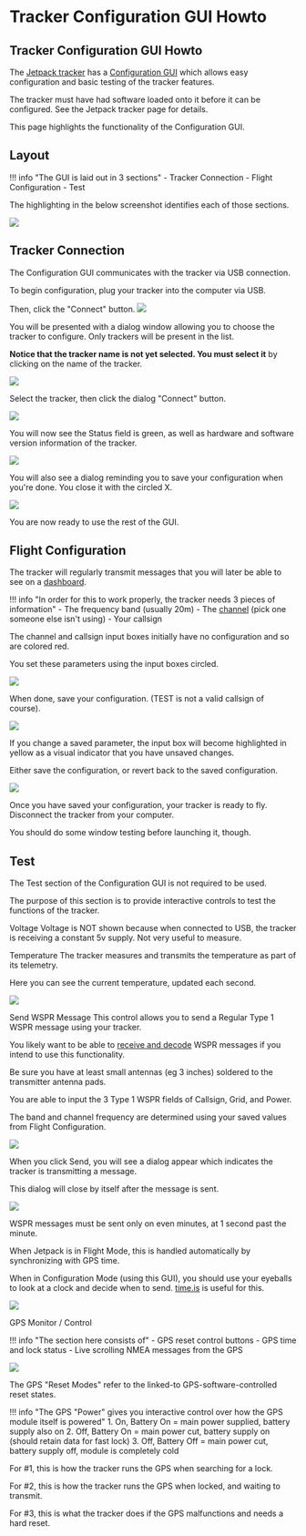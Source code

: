 # Tracker Configuration GUI Howto

## Tracker Configuration GUI Howto

The [Jetpack tracker](/tracker) has a [Configuration GUI](/trackergui) which allows easy configuration and basic testing of the tracker features.

The tracker must have had software loaded onto it before it can be configured.  See the Jetpack tracker page for details.

This page highlights the functionality of the Configuration GUI.
            

## Layout

!!! info "The GUI is laid out in 3 sections"
    - Tracker Connection
    - Flight Configuration
    - Test

The highlighting in the below screenshot identifies each of those sections.

![](gui_layout.png)
            

## Tracker Connection

The Configuration GUI communicates with the tracker via USB connection.

To begin configuration, plug your tracker into the computer via USB.

Then, click the "Connect" button.
![](connection_1.png)

You will be presented with a dialog window allowing you to choose the tracker to configure.  Only trackers will be present in the list.

**Notice that the tracker name is not yet selected.  You must select it** by clicking on the name of the tracker.

![](connection_2_pre.png)

Select the tracker, then click the dialog "Connect" button.

![](connection_2.png)

You will now see the Status field is green, as well as hardware and software version information of the tracker.

![](connection_3.png)

You will also see a dialog reminding you to save your configuration when you're done.  You close it with the circled X.

![](connection_4.png)

You are now ready to use the rest of the GUI.
            

## Flight Configuration

The tracker will regularly transmit messages that you will later be able to see on a [dashboard](/search/spots/dashboard/?band=20m&channel=269&callsign=KD2KDD&limit=2000&dtGte=2023-05-08&dtLte=2023-06-01).

!!! info "In order for this to work properly, the tracker needs 3 pieces of information"
    - The frequency band (usually 20m)
    - The [channel](/faq/channels) (pick one someone else isn't using)
    - Your callsign

The channel and callsign input boxes initially have no configuration and so are colored red.

You set these parameters using the input boxes circled.

![](config_1.png)

When done, save your configuration.  (TEST is not a valid callsign of course).

![](config_2.png)

If you change a saved parameter, the input box will become highlighted in yellow as a visual indicator that you have unsaved changes.

Either save the configuration, or revert back to the saved configuration.

![](config_3.png)

Once you have saved your configuration, your tracker is ready to fly.  Disconnect the tracker from your computer.

You should do some window testing before launching it, though.
            

## Test

The Test section of the Configuration GUI is not required to be used.

The purpose of this section is to provide interactive controls to test the functions of the tracker.

Voltage
Voltage is NOT shown because when connected to USB, the tracker is receiving a constant 5v supply.  Not very useful to measure.

Temperature
The tracker measures and transmits the temperature as part of its telemetry.

Here you can see the current temperature, updated each second.

![](temp_1.png)

Send WSPR Message
This control allows you to send a Regular Type 1 WSPR message using your tracker.

You likely want to be able to [receive and decode](/faq/receiving/) WSPR messages if you intend to use this functionality.

Be sure you have at least small antennas (eg 3 inches) soldered to the transmitter antenna pads.

You are able to input the 3 Type 1 WSPR fields of Callsign, Grid, and Power.

The band and channel frequency are determined using your saved values from Flight Configuration.

![](send_1.png)

When you click Send, you will see a dialog appear which indicates the tracker is transmitting a message.

This dialog will close by itself after the message is sent.

![](send_2.png)

WSPR messages must be sent only on even minutes, at 1 second past the minute.

When Jetpack is in Flight Mode, this is handled automatically by synchronizing with GPS time.

When in Configuration Mode (using this GUI), you should use your eyeballs to look at a clock and decide when to send.  [time.is](https://time.is/) is useful for this.

![](send_3.png)

GPS Monitor / Control

!!! info "The section here consists of"
    - GPS reset control buttons
    - GPS time and lock status
    - Live scrolling NMEA messages from the GPS

![](gps_1.png)

The GPS "Reset Modes" refer to the linked-to GPS-software-controlled reset states.

!!! info "The GPS "Power" gives you interactive control over how the GPS module itself is powered"
    1. On, Battery On = main power supplied, battery supply also on
    2. Off, Battery On = main power cut, battery supply on (should retain data for fast lock)
    3. Off, Battery Off = main power cut, battery supply off, module is completely cold

For #1, this is how the tracker runs the GPS when searching for a lock.

For #2, this is how the tracker runs the GPS when locked, and waiting to transmit.

For #3, this is what the tracker does if the GPS malfunctions and needs a hard reset.

